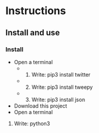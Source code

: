 # Instructions
## Install and use
### Install
- Open a terminal
  - 1. Write: pip3 install twitter
  - 2. Write: pip3 install tweepy
  - 3. Write: pip3 install json
- Download this project
- Open a terminal
1. Write: python3
